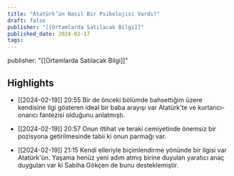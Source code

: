 ```yaml
---
title: "Atatürk’ün Nasıl Bir Psikolojisi Vardı?"
draft: false
publisher: "[[Ortamlarda Satılacak Bilgi]]"
published_date: 2024-02-17
tags:
---
```

publisher: "[[Ortamlarda Satılacak Bilgi]]"


## Highlights
* [[2024-02-19]] 20:55  Bir de önceki bölümde bahsettiğim üzere kendisine ilgi gösteren ideal bir baba arayışı var Atatürk'te ve kurtarıcı-onarıcı fantezisi olduğunu anlatmıştı.

* [[2024-02-19]] 20:57  Onun ittihat ve teraki cemiyetinde önemsiz bir pozisyona getirilmesinde tabii ki onun parmağı var.

* [[2024-02-19]] 21:15  Kendi elleriyle biçimlendirme yönünde bir ilgisi var Atatürk'ün. Yaşama henüz yeni adım atmış birine duyulan yaratıcı anaç duyguları var ki Sabiha Gökçen de bunu desteklemiştir.

